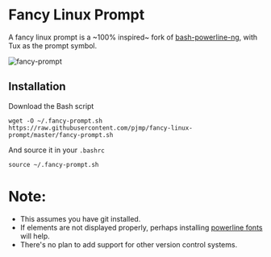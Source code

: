 # Fancy Linux Prompt

A fancy linux prompt is a ~100% inspired~ fork of [bash-powerline-ng](https://github.com/z4ziggy/bash-powerline-ng), with Tux as the prompt symbol.

![fancy-prompt](https://raw.github.com/pombam/fancy-linux-prompt/master/Screenshot.png)

## Installation

Download the Bash script

    wget -O ~/.fancy-prompt.sh https://raw.githubusercontent.com/pjmp/fancy-linux-prompt/master/fancy-prompt.sh

And source it in your `.bashrc`

    source ~/.fancy-prompt.sh

# Note:
* This assumes you have git installed.
* If elements are not displayed properly, perhaps installing [powerline fonts](https://powerline.readthedocs.io/en/latest/installation.html) will help.
* There's no plan to add support for other version control systems.
